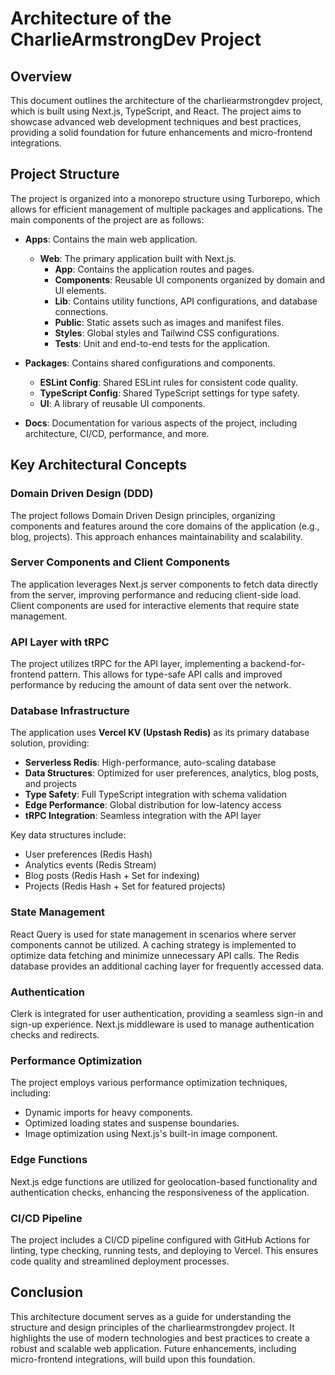 # Architecture of the CharlieArmstrongDev Project

## Overview

This document outlines the architecture of the charliearmstrongdev project, which is built using Next.js, TypeScript, and React. The project aims to showcase advanced web development techniques and best practices, providing a solid foundation for future enhancements and micro-frontend integrations.

## Project Structure

The project is organized into a monorepo structure using Turborepo, which allows for efficient management of multiple packages and applications. The main components of the project are as follows:

- **Apps**: Contains the main web application.

  - **Web**: The primary application built with Next.js.
    - **App**: Contains the application routes and pages.
    - **Components**: Reusable UI components organized by domain and UI elements.
    - **Lib**: Contains utility functions, API configurations, and database connections.
    - **Public**: Static assets such as images and manifest files.
    - **Styles**: Global styles and Tailwind CSS configurations.
    - **Tests**: Unit and end-to-end tests for the application.

- **Packages**: Contains shared configurations and components.

  - **ESLint Config**: Shared ESLint rules for consistent code quality.
  - **TypeScript Config**: Shared TypeScript settings for type safety.
  - **UI**: A library of reusable UI components.

- **Docs**: Documentation for various aspects of the project, including architecture, CI/CD, performance, and more.

## Key Architectural Concepts

### Domain Driven Design (DDD)

The project follows Domain Driven Design principles, organizing components and features around the core domains of the application (e.g., blog, projects). This approach enhances maintainability and scalability.

### Server Components and Client Components

The application leverages Next.js server components to fetch data directly from the server, improving performance and reducing client-side load. Client components are used for interactive elements that require state management.

### API Layer with tRPC

The project utilizes tRPC for the API layer, implementing a backend-for-frontend pattern. This allows for type-safe API calls and improved performance by reducing the amount of data sent over the network.

### Database Infrastructure

The application uses **Vercel KV (Upstash Redis)** as its primary database solution, providing:

- **Serverless Redis**: High-performance, auto-scaling database
- **Data Structures**: Optimized for user preferences, analytics, blog posts, and projects
- **Type Safety**: Full TypeScript integration with schema validation
- **Edge Performance**: Global distribution for low-latency access
- **tRPC Integration**: Seamless integration with the API layer

Key data structures include:
- User preferences (Redis Hash)
- Analytics events (Redis Stream)
- Blog posts (Redis Hash + Set for indexing)
- Projects (Redis Hash + Set for featured projects)

### State Management

React Query is used for state management in scenarios where server components cannot be utilized. A caching strategy is implemented to optimize data fetching and minimize unnecessary API calls. The Redis database provides an additional caching layer for frequently accessed data.

### Authentication

Clerk is integrated for user authentication, providing a seamless sign-in and sign-up experience. Next.js middleware is used to manage authentication checks and redirects.

### Performance Optimization

The project employs various performance optimization techniques, including:

- Dynamic imports for heavy components.
- Optimized loading states and suspense boundaries.
- Image optimization using Next.js's built-in image component.

### Edge Functions

Next.js edge functions are utilized for geolocation-based functionality and authentication checks, enhancing the responsiveness of the application.

### CI/CD Pipeline

The project includes a CI/CD pipeline configured with GitHub Actions for linting, type checking, running tests, and deploying to Vercel. This ensures code quality and streamlined deployment processes.

## Conclusion

This architecture document serves as a guide for understanding the structure and design principles of the charliearmstrongdev project. It highlights the use of modern technologies and best practices to create a robust and scalable web application. Future enhancements, including micro-frontend integrations, will build upon this foundation.
